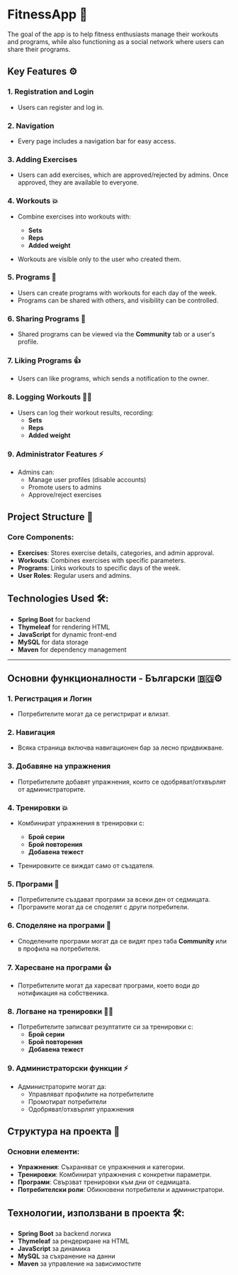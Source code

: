 # FitnessApp 🏅

The goal of the app is to help fitness enthusiasts manage their workouts and programs, while also functioning as a social network where users can share their programs.



## Key Features ⚙️

### 1. Registration and Login  
- Users can register and log in.

### 2. Navigation  
- Every page includes a navigation bar for easy access.

### 3. Adding Exercises  
- Users can add exercises, which are approved/rejected by admins. Once approved, they are available to everyone.

### 4. Workouts 💥
- Combine exercises into workouts with:
  - **Sets**
  - **Reps**
  - **Added weight**
  
- Workouts are visible only to the user who created them.

### 5. Programs 📅
- Users can create programs with workouts for each day of the week.  
- Programs can be shared with others, and visibility can be controlled.

### 6. Sharing Programs 📢
- Shared programs can be viewed via the **Community** tab or a user's profile.

### 7. Liking Programs 👍
- Users can like programs, which sends a notification to the owner.

### 8. Logging Workouts 🏃‍♂️
- Users can log their workout results, recording:
  - **Sets**
  - **Reps**
  - **Added weight**

### 9. Administrator Features ⚡
- Admins can:
  - Manage user profiles (disable accounts)
  - Promote users to admins
  - Approve/reject exercises

## Project Structure 📂

### Core Components:
- **Exercises**: Stores exercise details, categories, and admin approval.
- **Workouts**: Combines exercises with specific parameters.
- **Programs**: Links workouts to specific days of the week.
- **User Roles**: Regular users and admins.

## Technologies Used 🛠️:
- **Spring Boot** for backend
- **Thymeleaf** for rendering HTML
- **JavaScript** for dynamic front-end
- **MySQL** for data storage
- **Maven** for dependency management

---

## Основни функционалности - Български 🇧🇬⚙️

### 1. Регистрация и Логин  
- Потребителите могат да се регистрират и влизат.

### 2. Навигация  
- Всяка страница включва навигационен бар за лесно придвижване.

### 3. Добавяне на упражнения  
- Потребителите добавят упражнения, които се одобряват/отхвърлят от администраторите.

### 4. Тренировки 💥
- Комбинират упражнения в тренировки с:
  - **Брой серии**
  - **Брой повторения**
  - **Добавена тежест**
  
- Тренировките се виждат само от създателя.

### 5. Програми 📅
- Потребителите създават програми за всеки ден от седмицата.  
- Програмите могат да се споделят с други потребители.

### 6. Споделяне на програми 📢
- Споделените програми могат да се видят през таба **Community** или в профила на потребителя.

### 7. Харесване на програми 👍
- Потребителите могат да харесват програми, което води до нотификация на собственика.

### 8. Логване на тренировки 🏃‍♂️
- Потребителите записват резултатите си за тренировки с:
  - **Брой серии**
  - **Брой повторения**
  - **Добавена тежест**

### 9. Администраторски функции ⚡
- Администраторите могат да:
  - Управляват профилите на потребителите
  - Промотират потребители
  - Одобряват/отхвърлят упражнения

## Структура на проекта 📂

### Основни елементи:
- **Упражнения**: Съхраняват се упражнения и категории.
- **Тренировки**: Комбинират упражнения с конкретни параметри.
- **Програми**: Свързват тренировки към дни от седмицата.
- **Потребителски роли**: Обикновени потребители и администратори.

## Технологии, използвани в проекта 🛠️:
- **Spring Boot** за backend логика
- **Thymeleaf** за рендериране на HTML
- **JavaScript** за динамика
- **MySQL** за съхранение на данни
- **Maven** за управление на зависимостите
